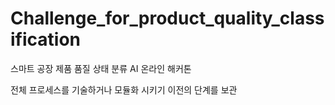 # Challenge_for_product_quality_classification
스마트 공장 제품 품질 상태 분류 AI 온라인 해커톤

전체 프로세스를 기술하거나 모듈화 시키기 이전의 단계를 보관